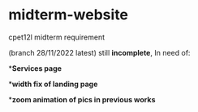 # midterm-website
cpet12l midterm requirement

(branch 28/11/2022 latest) still <strong>incomplete</strong>, In need of:

*<strong>Services page</strong>

 *<strong>width fix of landing page</strong>
 
 *<strong>zoom animation of pics in previous works</strong>
